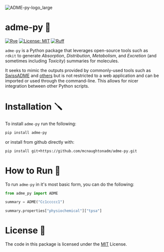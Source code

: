 
![ADME-py-logo_large](https://github.com/mcnaughtonadm/adme-py/assets/47539433/a2b53c05-8d36-4798-ad51-111823527217)

# adme-py 💊
[![Rye](https://img.shields.io/endpoint?url=https://raw.githubusercontent.com/astral-sh/rye/main/artwork/badge.json)](https://rye.astral.sh/)
[![License: MIT](https://img.shields.io/badge/License-MIT-yellow.svg)](https://opensource.org/licenses/MIT)
[![Ruff](https://img.shields.io/endpoint?url=https://raw.githubusercontent.com/astral-sh/ruff/main/assets/badge/v2.json)](https://github.com/astral-sh/ruff)

`adme-py` is a Python package that leverages open-source tools such as `rdkit` to generate *Absorption*, *Distribution*, *Metabolism*, and *Excretion* (and sometimes including *Toxicity*) summaries for molecules. 

It seeks to mimic the outputs provided by commonly-used tools such as [SwissADME](http://www.swissadme.ch/index.php) and [others](https://www.ncbi.nlm.nih.gov/pmc/articles/PMC9864198/) but is not restricted to a web application and can be imported or used through the command-line. This allows for nicer integration between other Python scripts.

# Installation 🪛 

To install `adme-py` run the following:

```bash
pip install adme-py
```

or install from github directly with:

```bash
pip install git+https://github.com/mcnaughtonadm/adme-py.git
```

# How to Run 🏃

To run `adme-py` in it's most basic form, you can do the following:

```python
from adme_py import ADME

summary = ADME("Cc1ccccc1")

summary.properties["physiochemical"]["tpsa"]
```

# License 📜

The code in this package is licensed under the [MIT](LICENSE) License.

